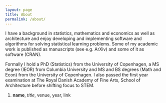 ```yaml
---
layout: page
title: About
permalink: /about/
---
```



I have a background in statistics, mathematics and economics as well as architecture and enjoy developing and implementing software and algorithms for solving statistical learning problems. Some of my academic work is published as manuscripts (see e.g. ArXiv) and some of it as software (CRAN).

Formally I hold a PhD (Statistics) from the University of Copenhagen, a MS degree (IEOR) from Columbia University and MS and BS degrees (Math and Econ) from the University of Copenhagen. I also passed the first year examination at The Royal Danish Academy of Fine Arts, School of Architecture before shifting focus to STEM.



1. **name**, *title*, venue, year, link

